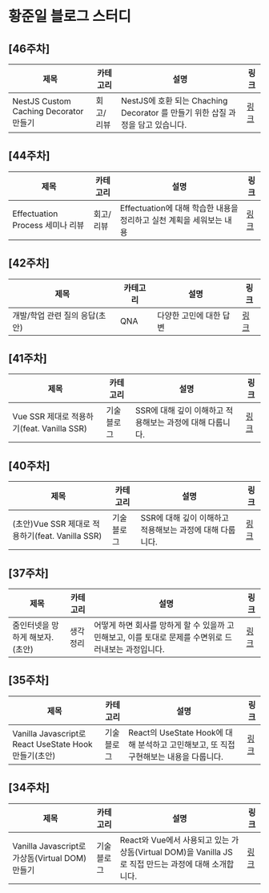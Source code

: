 # 황준일 블로그 스터디

## [46주차]

|제목|카테고리|설명|링크|
|---|---|---|---|
|NestJS Custom Caching Decorator 만들기|회고/리뷰|NestJS에 호환 되는 Chaching Decorator 를 만들기 위한 삽질 과정을 담고 있습니다.|[링크](https://zuminternet.notion.site/NestJS-Custom-Caching-Decorator-46a0a55586c94abc941fe3ca4e7ba338)|

## [44주차]

|제목|카테고리|설명|링크|
|---|---|---|---|
|Effectuation Process 세미나 리뷰|회고/리뷰|Effectuation에 대해 학습한 내용을 정리하고 실천 계획을 세워보는 내용|[링크](https://zuminternet.notion.site/Effectuation-Process-a84dfc9670b0417690f973bd760b0ce5)|

## [42주차]

|제목|카테고리|설명|링크|
|---|---|---|---|
|개발/학업 관련 질의 응답(초안)|QNA|다양한 고민에 대한 답변|[링크](https://zuminternet.notion.site/95f0ea201c19444a829ecc7a48f830ee)|


## [41주차]

|제목|카테고리|설명|링크|
|---|---|---|---|
|Vue SSR 제대로 적용하기(feat. Vanilla SSR)|기술블로그|SSR에 대해 깊이 이해하고 적용해보는 과정에 대해 다룹니다.|[링크](https://zuminternet.github.io/vue-ssr/)|


## [40주차]

|제목|카테고리|설명|링크|
|---|---|---|---|
|(초안)Vue SSR 제대로 적용하기(feat. Vanilla SSR)|기술블로그|SSR에 대해 깊이 이해하고 적용해보는 과정에 대해 다룹니다.|[링크](https://www.notion.so/zuminternet/Vue-SSR-feat-Vanilla-SSR-af75f5daf46f498fbdea6e402a059c41)|

## [37주차]

|제목|카테고리|설명|링크|
|---|---|---|---|
|줌인터넷을 망하게 해보자.(초안)|생각정리|어떻게 하면 회사를 망하게 할 수 있을까 고민해보고, 이를 토대로 문제를 수면위로 드러내보는 과정입니다.|[링크](https://www.notion.so/zuminternet/9ca3c89f8fde408997913ca45c994d3a)|

## [35주차]

|제목|카테고리|설명|링크|
|---|---|---|---|
|Vanilla Javascript로 React UseState Hook 만들기(초안)|기술블로그|React의 UseState Hook에 대해 분석하고 고민해보고, 또 직접 구현해보는 내용을 다룹니다.|[링크](https://junilhwang.github.io/TIL/Javascript/Design/Vanilla-JS-Make-useSate-hook/)|

## [34주차]

|제목|카테고리|설명|링크|
|---|---|---|---|
|Vanilla Javascript로 가상돔(Virtual DOM) 만들기|기술블로그|React와 Vue에서 사용되고 있는 가상돔(Virtual DOM)을 Vanilla JS로 직접 만드는 과정에 대해 소개합니다.|[링크](https://junilhwang.github.io/TIL/Javascript/Design/Vanilla-JS-Virtual-DOM/)|
